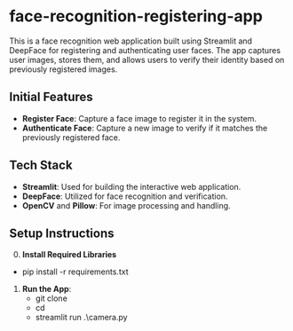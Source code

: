 # face-recognition-registering-app
This is a face recognition web application built using Streamlit and DeepFace for registering and authenticating user faces. The app captures user images, stores them, and allows users to verify their identity based on previously registered images.

## Initial Features

- **Register Face**: Capture a face image to register it in the system.
- **Authenticate Face**: Capture a new image to verify if it matches the previously registered face.

## Tech Stack

- **Streamlit**: Used for building the interactive web application.
- **DeepFace**: Utilized for face recognition and verification.
- **OpenCV** and **Pillow**: For image processing and handling.

## Setup Instructions

0. **Install Required Libraries**
- pip install -r requirements.txt

1. **Run the App**:
   - git clone <repository-url>
   - cd <repository-name>
   - streamlit run .\camera.py
